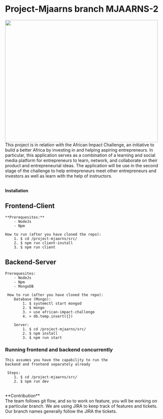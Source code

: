 # Project-Mjaarns branch MJAARNS-2
<img src="https://images.squarespace-cdn.com/content/5959429eff7c50228e412bf1/1607561881703-9EE9CN7L551HJPITP9XB/AII+LOGO.png?format=1500w&content-type=image%2Fpng" width="500" height="400">
This project is in relation with the African Impact Challenge, an initiative to build a better Africa by investing in and helping aspiring entrepreneurs.
In particular, this application serves as a combination of a learning and social media platform for entrepreneurs to learn, network, and collaborate on their product and entrepreneurial ideas.
The application will be use in the second stage of the challenge to help entrepreneurs meet other entrepreneurs and investors as well as learn with the help of instructors.<br />
<br />

**Installation**<br />
## Frontend-Client
    **Prerequesites:**
        - NodeJs
        - Npm
    
    How to run (after you have cloned the repo):
        1. $ cd /project-mjaarns/src/
        2. $ npm run client-install
        3. $ npm run client

## Backend-Server
    Prerequesites:
        - NodeJs 
        - Npm
        - MongoDB
    
     How to run (after you have cloned the repo):
        Database (Mongo):
            1. $ systemctl start mongod
            2. $ mongo
            3. > use african-impact-challenge
            4. > db.temp.insert({})

        Server:
            1. $ cd /project-mjaarns/src/
            2. $ npm install
            3. $ npm run start

### Running frontend and backend concurrently
    This assumes you have the capability to run the
    backend and frontend separately already
    
     Steps:
        1. $ cd /project-mjaarns/src/
        2. $ npm run dev
       
<br />
**Contribution**<br />
The team follows git flow, and so to work on feature, you will be working on a particular branch. We are using JIRA to keep track of features and tickets.<br />
Our branch names generally follow the JIRA the tickets.<br />
